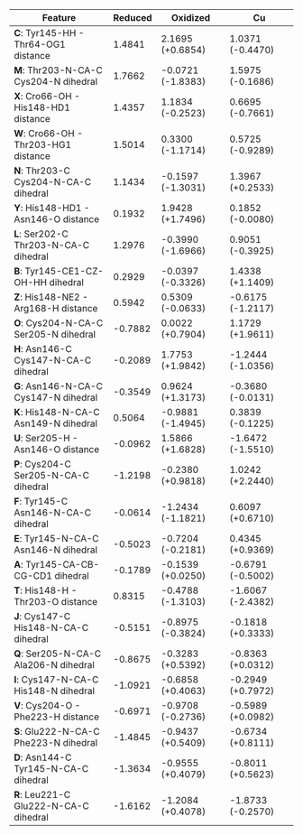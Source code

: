 | Feature | Reduced | Oxidized | Cu |
|---|---|---|---|
| **C**: Tyr145-HH - Thr64-OG1 distance | 1.4841 | 2.1695 (+0.6854) | 1.0371 (-0.4470) |
| **M**: Thr203-N-CA-C Cys204-N dihedral | 1.7662 | -0.0721 (-1.8383) | 1.5975 (-0.1686) |
| **X**: Cro66-OH - His148-HD1 distance | 1.4357 | 1.1834 (-0.2523) | 0.6695 (-0.7661) |
| **W**: Cro66-OH - Thr203-HG1 distance | 1.5014 | 0.3300 (-1.1714) | 0.5725 (-0.9289) |
| **N**: Thr203-C Cys204-N-CA-C dihedral | 1.1434 | -0.1597 (-1.3031) | 1.3967 (+0.2533) |
| **Y**: His148-HD1 - Asn146-O distance | 0.1932 | 1.9428 (+1.7496) | 0.1852 (-0.0080) |
| **L**: Ser202-C Thr203-N-CA-C dihedral | 1.2976 | -0.3990 (-1.6966) | 0.9051 (-0.3925) |
| **B**: Tyr145-CE1-CZ-OH-HH dihedral | 0.2929 | -0.0397 (-0.3326) | 1.4338 (+1.1409) |
| **Z**: His148-NE2 - Arg168-H distance | 0.5942 | 0.5309 (-0.0633) | -0.6175 (-1.2117) |
| **O**: Cys204-N-CA-C Ser205-N dihedral | -0.7882 | 0.0022 (+0.7904) | 1.1729 (+1.9611) |
| **H**: Asn146-C Cys147-N-CA-C dihedral | -0.2089 | 1.7753 (+1.9842) | -1.2444 (-1.0356) |
| **G**: Asn146-N-CA-C Cys147-N dihedral | -0.3549 | 0.9624 (+1.3173) | -0.3680 (-0.0131) |
| **K**: His148-N-CA-C Asn149-N dihedral | 0.5064 | -0.9881 (-1.4945) | 0.3839 (-0.1225) |
| **U**: Ser205-H - Asn146-O distance | -0.0962 | 1.5866 (+1.6828) | -1.6472 (-1.5510) |
| **P**: Cys204-C Ser205-N-CA-C dihedral | -1.2198 | -0.2380 (+0.9818) | 1.0242 (+2.2440) |
| **F**: Tyr145-C Asn146-N-CA-C dihedral | -0.0614 | -1.2434 (-1.1821) | 0.6097 (+0.6710) |
| **E**: Tyr145-N-CA-C Asn146-N dihedral | -0.5023 | -0.7204 (-0.2181) | 0.4345 (+0.9369) |
| **A**: Tyr145-CA-CB-CG-CD1 dihedral | -0.1789 | -0.1539 (+0.0250) | -0.6791 (-0.5002) |
| **T**: His148-H - Thr203-O distance | 0.8315 | -0.4788 (-1.3103) | -1.6067 (-2.4382) |
| **J**: Cys147-C His148-N-CA-C dihedral | -0.5151 | -0.8975 (-0.3824) | -0.1818 (+0.3333) |
| **Q**: Ser205-N-CA-C Ala206-N dihedral | -0.8675 | -0.3283 (+0.5392) | -0.8363 (+0.0312) |
| **I**: Cys147-N-CA-C His148-N dihedral | -1.0921 | -0.6858 (+0.4063) | -0.2949 (+0.7972) |
| **V**: Cys204-O - Phe223-H distance | -0.6971 | -0.9708 (-0.2736) | -0.5989 (+0.0982) |
| **S**: Glu222-N-CA-C Phe223-N dihedral | -1.4845 | -0.9437 (+0.5409) | -0.6734 (+0.8111) |
| **D**: Asn144-C Tyr145-N-CA-C dihedral | -1.3634 | -0.9555 (+0.4079) | -0.8011 (+0.5623) |
| **R**: Leu221-C Glu222-N-CA-C dihedral | -1.6162 | -1.2084 (+0.4078) | -1.8733 (-0.2570) |
